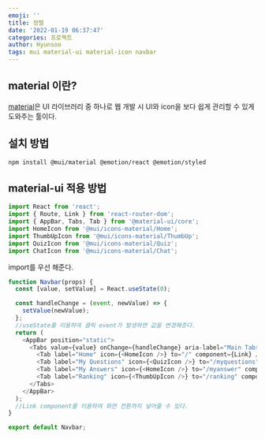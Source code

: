 ```yaml
---
emoji: ''
title: 정렬
date: '2022-01-19 06:37:47'
categories: 프로젝트
author: Hyunsoo
tags: mui material-ui material-icon navbar
---
```


## material 이란?

[material](https://mui.com/)은 UI 라이브러리 중 하나로 웹 개발 시 UI와 icon을 보다 쉽게 관리할 수 있게 도와주는 툴이다.

## 설치 방법

```shell
npm install @mui/material @emotion/react @emotion/styled
```

## material-ui 적용 방법

```javascript
import React from 'react';
import { Route, Link } from 'react-router-dom';
import { AppBar, Tabs, Tab } from '@material-ui/core';
import HomeIcon from '@mui/icons-material/Home';
import ThumbUpIcon from '@mui/icons-material/ThumbUp';
import QuizIcon from '@mui/icons-material/Quiz';
import ChatIcon from '@mui/icons-material/Chat';
```

import를 우선 해준다.

```javascript
function Navbar(props) {
  const [value, setValue] = React.useState(0);

  const handleChange = (event, newValue) => {
    setValue(newValue);
  };
  //useState를 이용하여 클릭 event가 발생하면 값을 변경해준다.
  return (
    <AppBar position="static">
      <Tabs value={value} onChange={handleChange} aria-label="Main Tabs">
        <Tab label="Home" icon={<HomeIcon />} to="/" component={Link} />
        <Tab label="My Questions" icon={<QuizIcon />} to="/myquestions" component={Link} />
        <Tab label="My Answers" icon={<HomeIcon />} to="/myanswer" component={Link} />
        <Tab label="Ranking" icon={<ThumbUpIcon />} to="/ranking" component={Link} />
      </Tabs>
    </AppBar>
  );
  //Link component를 이용하여 화면 전환까지 넣어줄 수 있다.
}

export default Navbar;
```

```toc

```
